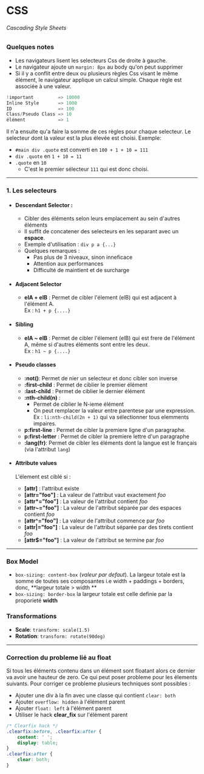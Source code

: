 # CSS
###### Cascading Style Sheets

### Quelques notes
- Les navigateurs lisent les selecteurs Css de droite à gauche.
- Le navigateur ajoute un `margin: 8px` au body qu'on peut supprimer
- Si il y a conflit entre deux ou plusieurs règles Css visant le même élément, le navigateur applique un calcul simple. Chaque règle est associée à une valeur.  
 ```c
 !important         => 10000
 Inline Style       => 1000
 ID                 => 100
 Class/Pseudo Class => 10
 élément            => 1
 ```  
 Il n'a ensuite qu'a faire la somme de ces règles pour chaque selecteur. Le selecteur dont la valeur est la plus élevée est choisi. Exemple:
  - `#main div .quote` est converti en `100 + 1 + 10 = 111`
  - `div .quote` en `1 + 10 = 11`
  - `.quote` en `10`
    - C'est le premier sélecteur `111` qui est donc choisi.

-----

### 1. Les selecteurs

- #### Descendant Selector :
  - Cibler des éléments selon leurs emplacement au sein d'autres éléments
  - Il suffit de concatener des selecteurs en les separant avec un __espace__.
  - Exemple d'utilisation : `div p a {...}`
  - Quelques remarques :
    - Pas plus de 3 niveaux, sinon inneficace
    - Attention aux performances
    - Difficulté de maintient et de surcharge

- #### Adjacent Selector
  - __elA + elB__ : Permet de cibler l'élement (elB) qui est adjacent à l'élément A.  
Ex : `h1 + p {....}`  

- #### Sibling
  - __elA ~ elB__ : Permet de cibler l'élement (elB) qui est frere de l'élément A, même si d'autres éléments sont entre les deux.  
Ex : `h1 ~ p {....}`  

- #### Pseudo classes
  - __:not()__: Permet de nier un selecteur et donc cibler son inverse
  - __:first-child__ : Permet de ciblier le premier élément
  - __:last-child__ : Permet de ciblier le dernier élément
  - __:nth-child(n)__ :
    - Permet de ciblier le N-ieme élément
    - On peut remplacer la valeur entre parentese par une expression.  
    Ex : `li:nth-child(2n + 1)` qui va sélectionner tous elemments impaires.
  - __p:first-line__ : Permet de cibler la premiere ligne d'un paragraphe.
  - __p:first-letter__ : Permet de cibler la premiere lettre d'un paragraphe
  - __:lang(fr)__: Permet de cibler les éléments dont la langue est le français (via l'attribut `lang`)

- #### Attribute values
  L'élement est ciblé si :
  - __[attr]__ : l'attribut existe
  - __[attr="foo"]__ : La valeur de l'attribut vaut exactement _foo_
  - __[attr*="foo"]__ : La valeur de l'attribut contient _foo_
  - __[attr~="foo"]__ : La valeur de l'attribut séparée par des espaces contient _foo_
  - __[attr^="foo"]__ : La valeur de l'attribut commence par _foo_
  - __[attr|="foo"]__ : La valeur de l'attribut séparée par des tirets contient _foo_
  - __[attr$="foo"]__ : La valeur de l'attribut se termine par _foo_

-------

### Box Model
- `box-sizing: content-box` (_valeur par defaut_). La largeur totale est la somme de toutes ses composantes i.e width + paddings + borders, donc, **largeur totale > width **
- `box-sizing: border-box` la largeur totale est celle definie par la proporieté **width**

### Transformations
  - __Scale__: `transform: scale(1.5)`
  - __Rotation__: `transform: rotate(90deg)`

------

### Correction du probleme lié au float
Si tous les éléments contenu dans un élément sont floatant alors ce dernier va avoir une hauteur de zero. Ce qui peut poser probleme pour les élements suivants. Pour corriger ce probleme plusieurs techniques sont possibles :
- Ajouter une div à la fin avec une classe qui contient `clear: both`
- Ajouter `overflow: hidden` à l'élément parent
- Ajouter `float: left` à l'élément parent
- Utiliser le hack __clear_fix__ sur l'élément parent
```css
/* Clearfix hack */
.clearfix:before, .clearfix:after {
    content: ' ';
    display: table;
}
.clearfix:after {
    clear: both;
}
```
